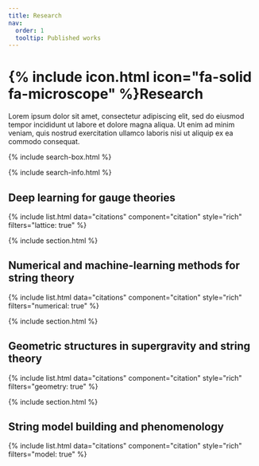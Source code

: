```yaml
---
title: Research
nav:
  order: 1
  tooltip: Published works
---
```


# {% include icon.html icon="fa-solid fa-microscope" %}Research

Lorem ipsum dolor sit amet, consectetur adipiscing elit, sed do eiusmod tempor incididunt ut labore et dolore magna aliqua.
Ut enim ad minim veniam, quis nostrud exercitation ullamco laboris nisi ut aliquip ex ea commodo consequat.

{% include search-box.html %}

{% include search-info.html %}

<!-- {% include section.html %} -->

<!-- ## Highlighted

{% include citation.html lookup="Machine learning line bundle connections" style="rich" %}

{% include section.html %} -->

## Deep learning for gauge theories

{% include list.html data="citations" component="citation" style="rich" filters="lattice: true" %}

{% include section.html %}

## Numerical and machine-learning methods for string theory

{% include list.html data="citations" component="citation" style="rich" filters="numerical: true" %}

{% include section.html %}

## Geometric structures in supergravity and string theory

{% include list.html data="citations" component="citation" style="rich" filters="geometry: true" %}

{% include section.html %}

## String model building and phenomenology

{% include list.html data="citations" component="citation" style="rich" filters="model: true" %}
